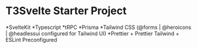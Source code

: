 # T3Svelte Starter Project

*SvelteKit
*Typescript
*tRPC
*Prisma
*Tailwind CSS (@forms | @heroicons | @headlessui configured for Tailwind UI)
*Prettier + Prettier Tailwind + ESLint Preconfigured
